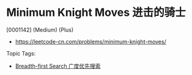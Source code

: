 # Minimum Knight Moves 进击的骑士

[0001142] (Medium) (Plus)

- https://leetcode-cn.com/problems/minimum-knight-moves/

Topic Tags:

- [Breadth-first Search 广度优先搜索](https://leetcode-cn.com/tag/breadth-first-search/)
